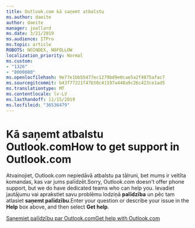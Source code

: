 ```yaml
---
title: Outlook.com kā saņemt atbalstu
ms.author: daeite
author: daeite
manager: joallard
ms.date: 3/21/2019
ms.audience: ITPro
ms.topic: article
ROBOTS: NOINDEX, NOFOLLOW
localization_priority: Normal
ms.custom:
- "1326"
- "8000080"
ms.openlocfilehash: 9e77e1bb55477ec1279bd9e0cae5a2f4875afac7
ms.sourcegitcommit: b43f77221f47b50c41197a448a9c26c423ce1ad5
ms.translationtype: MT
ms.contentlocale: lv-LV
ms.lasthandoff: 11/15/2019
ms.locfileid: "36536479"
---
```

# <a name="how-to-get-support-in-outlookcom"></a><span data-ttu-id="381a5-102">Kā saņemt atbalstu Outlook.com</span><span class="sxs-lookup"><span data-stu-id="381a5-102">How to get support in Outlook.com</span></span>

<span data-ttu-id="381a5-103">Atvainojiet, Outlook.com nepiedāvā atbalstu pa tālruni, bet mums ir veltīta komandas, kas var jums palīdzēt.</span><span class="sxs-lookup"><span data-stu-id="381a5-103">Sorry, Outlook.com doesn't offer phone support, but we do have dedicated teams who can help you.</span></span>
<span data-ttu-id="381a5-104">Ievadiet jautājumu vai aprakstiet savu problēmu lodziņā **palīdzība** un pēc tam atlasiet **saņemt palīdzību**.</span><span class="sxs-lookup"><span data-stu-id="381a5-104">Enter your question or describe your issue in the **Help** box above, and then select **Get help**.</span></span>

[<span data-ttu-id="381a5-105">Saņemiet palīdzību par Outlook.com</span><span class="sxs-lookup"><span data-stu-id="381a5-105">Get help with Outlook.com</span></span>](https://support.office.com/article/40676ad0-c831-45ac-a023-5be633be798d?wt.mc_id=Office_Outlook_com_Alchemy)
